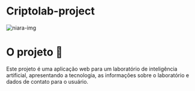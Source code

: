 # Criptolab-project

![niara-img](https://github.com/oguisaraiva/criptolab-project/assets/38512027/71351855-ee30-4629-a06c-1bc94f1976de)

# O projeto 🚀
Este projeto é uma aplicação web para um laboratório de inteligência artificial, apresentando a tecnologia, as informações sobre o laboratório e dados de contato para o usuário.
